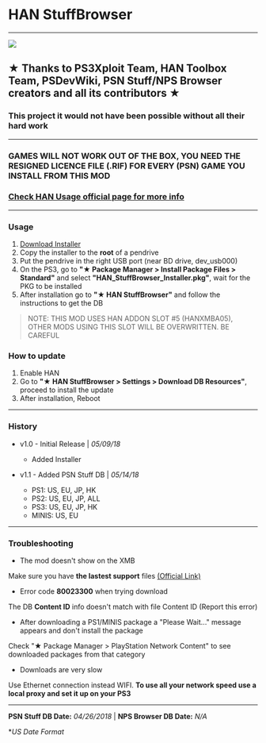 # HAN StuffBrowser

------------

![ ](https://i.imgur.com/SE1lyAp.pngJ.png)

## ★ Thanks to PS3Xploit Team, HAN Toolbox Team, PSDevWiki, PSN Stuff/NPS Browser creators and all its contributors ★

### This project it would not have been possible without all their hard work

------------

### GAMES WILL NOT WORK OUT OF THE BOX, YOU NEED THE RESIGNED LICENCE FILE (.RIF) FOR EVERY (PSN) GAME YOU INSTALL FROM THIS MOD
### [Check HAN Usage official page for more info](http://ps3xploit.com/help/han.html)

------------

### Usage

1. [Download Installer](https://github.com/The-Marker/HAN-StuffBrowser/raw/master/HAN_StuffBrowser_Installer.pkg "Download Installer")
2. Copy the installer to the **root** of a pendrive
3. Put the pendrive in the right USB port (near BD drive, dev_usb000)
4. On the PS3, go to **"★ Package Manager >  Install Package Files > Standard"** and select **"HAN_StuffBrowser_Installer.pkg"**, wait for the PKG to be installed
5. After installation go to **"★ HAN StuffBrowser"** and follow the instructions to get the DB

> NOTE: THIS MOD USES HAN ADDON SLOT #5 (HANXMBA05), OTHER MODS USING THIS SLOT WILL BE OVERWRITTEN. BE CAREFUL

### How to update

1. Enable HAN
2. Go to **"★ HAN StuffBrowser > Settings > Download DB Resources"**, proceed to install the update
3. After installation, Reboot

------------

### History
+ v1.0 - Initial Release | *05/09/18*
  * Added Installer

+ v1.1 - Added PSN Stuff DB | *05/14/18*
  * PS1: US, EU, JP, HK
  * PS2: US, EU, JP, ALL
  * PS3: US, EU, JP, HK
  * MINIS: US, EU

------------

### Troubleshooting

- The mod doesn't show on the XMB

Make sure you have **the lastest support** files [(Official Link)](http://ps3xploit.com/files/release/ps3_tools-v3.0-HAN481+_release_PS3XPloit.zip)

- Error code **80023300** when trying download 

The DB **Content ID** info doesn't match with file Content ID (Report this error)

- After downloading a PS1/MINIS package a "Please Wait..." message appears and don't install the package

Check "★ Package Manager > PlayStation Network Content" to see downloaded packages from that category

- Downloads are very slow

Use Ethernet connection instead WIFI. **To use all your network speed use a local proxy and set it up on your PS3**


------------

**PSN Stuff DB Date:** *04/26/2018*  | **NPS Browser DB Date:** *N/A*

**US Date Format*
